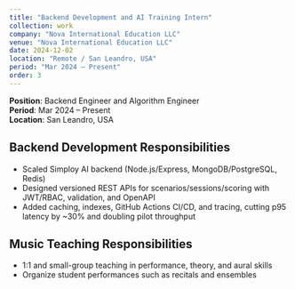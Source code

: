 ```yaml
---
title: "Backend Development and AI Training Intern"
collection: work
company: "Nova International Education LLC"
venue: "Nova International Education LLC"
date: 2024-12-02
location: "Remote / San Leandro, USA"
period: "Mar 2024 – Present"
order: 3
---
```


**Position**: Backend Engineer and Algorithm Engineer  
**Period**: Mar 2024 – Present  
**Location**: San Leandro, USA

## Backend Development Responsibilities
- Scaled Simploy AI backend (Node.js/Express, MongoDB/PostgreSQL, Redis)
- Designed versioned REST APIs for scenarios/sessions/scoring with JWT/RBAC, validation, and OpenAPI
- Added caching, indexes, GitHub Actions CI/CD, and tracing, cutting p95 latency by ~30% and doubling pilot throughput

## Music Teaching Responsibilities
- 1:1 and small-group teaching in performance, theory, and aural skills
- Organize student performances such as recitals and ensembles

